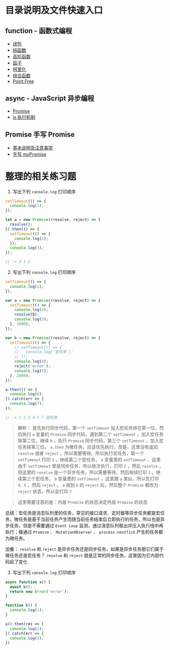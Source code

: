 # 目录说明及文件快速入口

## function - 函数式编程

* [闭包](https://github.com/mysanyue/studyNotes/blob/main/part1/task-1/notes/function/%E9%97%AD%E5%8C%85.md)
* [纯函数](https://github.com/mysanyue/studyNotes/blob/main/part1/task-1/notes/function/%E7%BA%AF%E5%87%BD%E6%95%B0.md)
* [高阶函数](https://github.com/mysanyue/studyNotes/blob/main/part1/task-1/notes/function/%E9%AB%98%E9%98%B6%E5%87%BD%E6%95%B0.md)
* [函子](https://github.com/mysanyue/studyNotes/blob/main/part1/task-1/notes/function/%E5%87%BD%E5%AD%90.md)
* [柯里化](https://github.com/mysanyue/studyNotes/blob/main/part1/task-1/notes/function/%E6%9F%AF%E9%87%8C%E5%8C%96.md)
* [组合函数](https://github.com/mysanyue/studyNotes/blob/main/part1/task-1/notes/function/%E7%BB%84%E5%90%88%E5%87%BD%E6%95%B0.md)
* [Point Free](https://github.com/mysanyue/studyNotes/blob/main/part1/task-1/notes/function/Point%20Free.md)

## async - JavaScript 异步编程

* [Promise](https://github.com/mysanyue/studyNotes/blob/main/part1/task-1/notes/async/promise.md)
* [js 执行机制](https://github.com/mysanyue/studyNotes/blob/main/part1/task-1/notes/async/js%E6%89%A7%E8%A1%8C%E6%9C%BA%E5%88%B6.png)

## Promise 手写 Promise

* [基本说明及注意事项](https://github.com/mysanyue/studyNotes/tree/main/part1/task-1/notes/Promise)
* [手写 myPromise](https://github.com/mysanyue/studyNotes/blob/main/part1/task-1/notes/Promise/src/myPromise.js)

# 整理的相关练习题

1. 写出下列 `console.log` 打印顺序

``` js
setTimeout(() => {
  console.log(1);
});

let a = new Promise((resolve, reject) => {
  resolve();
}).then(() => {
  setTimeout(() => {
    console.log(2);
  });
  console.log(3);
});

// -> 3 1 2
```

2. 写出下列 `console.log` 打印顺序

``` js
setTimeout(() => {
  console.log(1);
});

var a = new Promise((resolve, reject) => {
  setTimeout(() => {
    console.log(2);
    resolve(b);
    console.log(3);
  }, 1000);
});

var b = new Promise((resolve, reject) => {
  setTimeout(() => {
    // setTimeout(() => {
    //   console.log('宏任务');
    // });
    console.log(4);
    reject('error');
    console.log(5);
  }, 2000);
});

a.then(() => {
  console.log(6);
}).catch(err => {
  console.log(7);
});

// -> 1 2 3 4 5 7 宏任务
```

> 解析：
> 首先执行同步代码，第一个 `setTimeout` 加入宏任务排在第一位，然后执行 `a` 变量的 `Promise` 同步代码，遇到第二个 `setTimeout` ，加入宏任务排第二位，继续 `b` ，执行 `Promise` 同步代码，第三个 `setTimeout` ，加入宏任务排第三位， `a.then` 为微任务，应该优先执行。但是，这里没有返回 `resolve` 或者 `reject` ，所以需要等待。所以执行宏任务，第一个 `setTimeout` 打印 `1` ，继续第二个宏任务， `a` 变量里的 `setTimeout` ，这里由于 `setTimeout` 里是同步任务，所以依次执行，打印 `2` ，然后 `resolve` ，但这里的 `resolve` 是一个异步任务，所以需要等待，然后继续打印 `3` 。继续第三个宏任务， `b` 变量里的 `setTimeout` ，这里跟 `a` 类似，所以先打印 `4、5` ，然后 `reject` 。 `a` 收到 `b` 的 `reject` 后，然后整个 `Promise` 都改为 `reject` 状态，所以会打印 `7`

> 这里需要注意的是：内层 `Promise` 的状态决定外层 `Promise` 的状态

总结：宏任务是消息队列里的任务，常见的接口请求、定时器等异步任务都是宏任务。微任务是基于当前任务产生而随当前任务结束后立即执行的任务，所以也是异步任务，但是不需要通过 `Event Loop` 监测，通过消息队列取出并压入执行栈中再执行；像通过 `Promise` 、 `MutationObserver` 、 `process.nextTick` 产生的任务都为微任务。

加餐： `resolve` 和 `reject` 是异步任务还是同步任务，如果是异步任务那它们属于微任务还是宏任务？
`resolve` 和 `reject` 就是正常的同步任务，这里因为它内部代码起了变化

3. 写出下列 `console.log` 打印顺序

``` js
async function a() {
  await b();
  return new Error('error');
}

function b() {
  console.log(1);
}

a().then(res => {
  console.log(2);
}).catch(err => {
  console.log(3);
})
```
